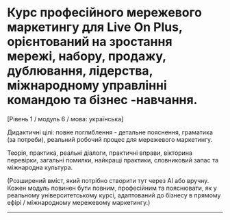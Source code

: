 # Курс професійного мережевого маркетингу для Live On Plus, орієнтований на зростання мережі, набору, продажу, дублювання, лідерства, міжнародному управлінні командою та бізнес -навчання.


[Рівень 1 / модуль 6 / мова: українська]

Дидактичні цілі: повне поглиблення - детальне пояснення, граматика (за потреби), реальний робочий процес для мережевого маркетингу.

Теорія, практика, реальні діалоги, практичні вправи, вікторина перевірки, загальні помилки, найкращі практики, словниковий запас та міжнародна культура.


(Розширений вміст, який потрібно створити тут через AI або вручну. Кожен модуль повинен бути повним, професійним та пояснювати, як у реальному університетському курсі, адаптований до бізнесу в прямому ефірі / міжнародному мережевому маркетингу.)

---